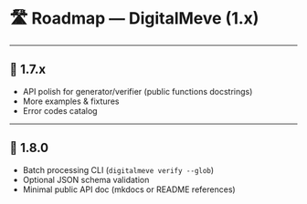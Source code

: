 # 🛣 Roadmap — DigitalMeve (1.x)

---

## 📌 1.7.x

- API polish for generator/verifier (public functions docstrings)
- More examples & fixtures
- Error codes catalog

---

## 📌 1.8.0

- Batch processing CLI (`digitalmeve verify --glob`)
- Optional JSON schema validation
- Minimal public API doc (mkdocs or README references)
